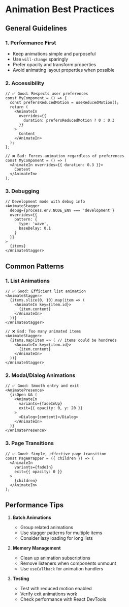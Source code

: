 # Animation Best Practices

## General Guidelines

### 1. Performance First
- Keep animations simple and purposeful
- Use `will-change` sparingly
- Prefer opacity and transform properties
- Avoid animating layout properties when possible

### 2. Accessibility
```tsx
// ✅ Good: Respects user preferences
const MyComponent = () => {
  const prefersReducedMotion = useReducedMotion();
  return (
    <AnimateIn
      overrides={{
        duration: prefersReducedMotion ? 0 : 0.3
      }}
    >
      Content
    </AnimateIn>
  );
};

// ❌ Bad: Forces animation regardless of preferences
const MyComponent = () => (
  <AnimateIn overrides={{ duration: 0.3 }}>
    Content
  </AnimateIn>
);
```

### 3. Debugging
```tsx
// Development mode with debug info
<AnimateStagger
  debug={process.env.NODE_ENV === 'development'}
  overrides={{
    pattern: {
      type: 'wave',
      baseDelay: 0.1
    }
  }}
>
  {items}
</AnimateStagger>
```

## Common Patterns

### 1. List Animations
```tsx
// ✅ Good: Efficient list animation
<AnimateStagger>
  {items.slice(0, 10).map(item => (
    <AnimateIn key={item.id}>
      {item.content}
    </AnimateIn>
  ))}
</AnimateStagger>

// ❌ Bad: Too many animated items
<AnimateStagger>
  {items.map(item => ( // items could be hundreds
    <AnimateIn key={item.id}>
      {item.content}
    </AnimateIn>
  ))}
</AnimateStagger>
```

### 2. Modal/Dialog Animations
```tsx
// ✅ Good: Smooth entry and exit
<AnimatePresence>
  {isOpen && (
    <AnimateIn
      variants={fadeInUp}
      exit={{ opacity: 0, y: 20 }}
    >
      <Dialog>{content}</Dialog>
    </AnimateIn>
  )}
</AnimatePresence>
```

### 3. Page Transitions
```tsx
// ✅ Good: Simple, effective page transition
const PageWrapper = ({ children }) => (
  <AnimateIn
    variants={fadeIn}
    exit={{ opacity: 0 }}
  >
    {children}
  </AnimateIn>
);
```

## Performance Tips

1. **Batch Animations**
   - Group related animations
   - Use stagger patterns for multiple items
   - Consider lazy loading for long lists

2. **Memory Management**
   - Clean up animation subscriptions
   - Remove listeners when components unmount
   - Use `useCallback` for animation handlers

3. **Testing**
   - Test with reduced motion enabled
   - Verify exit animations work
   - Check performance with React DevTools
